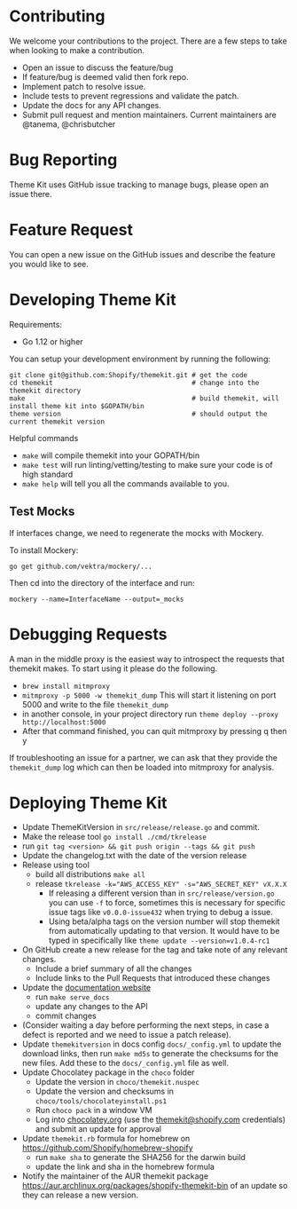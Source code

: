 # Contributing

We welcome your contributions to the project. There are a few steps to take when looking to make a contribution.

- Open an issue to discuss the feature/bug
- If feature/bug is deemed valid then fork repo.
- Implement patch to resolve issue.
- Include tests to prevent regressions and validate the patch.
- Update the docs for any API changes.
- Submit pull request and mention maintainers. Current maintainers are @tanema, @chrisbutcher

# Bug Reporting

Theme Kit uses GitHub issue tracking to manage bugs, please open an issue there.

# Feature Request

You can open a new issue on the GitHub issues and describe the feature you would like to see.

# Developing Theme Kit

Requirements:

- Go 1.12 or higher

You can setup your development environment by running the following:

```
git clone git@github.com:Shopify/themekit.git # get the code
cd themekit                                   # change into the themekit directory
make                                          # build themekit, will install theme kit into $GOPATH/bin
theme version                                 # should output the current themekit version
```

Helpful commands

- `make` will compile themekit into your GOPATH/bin
- `make test` will run linting/vetting/testing to make sure your code is of high standard
- `make help` will tell you all the commands available to you.

## Test Mocks

If interfaces change, we need to regenerate the mocks with Mockery.

To install Mockery:

`go get github.com/vektra/mockery/...`

Then cd into the directory of the interface and run:

`mockery --name=InterfaceName --output=_mocks`

# Debugging Requests

A man in the middle proxy is the easiest way to introspect the requests that themekit makes. To start using it please do the following.

- `brew install mitmproxy`
- `mitmproxy -p 5000 -w themekit_dump` This will start it listening on port 5000 and write to the file `themekit_dump`
- in another console, in your project directory run `theme deploy --proxy http://localhost:5000`
- After that command finished, you can quit mitmproxy by pressing q then y

If troubleshooting an issue for a partner, we can ask that they provide the `themekit_dump` log which can then be loaded into mitmproxy for analysis.

# Deploying Theme Kit

- Update ThemeKitVersion in `src/release/release.go` and commit.
- Make the release tool `go install ./cmd/tkrelease`
- run `git tag <version> && git push origin --tags && git push`
- Update the changelog.txt with the date of the version release
- Release using tool
  - build all distributions `make all`
  - release `tkrelease -k="AWS_ACCESS_KEY" -s="AWS_SECRET_KEY" vX.X.X`
    - If releasing a different version than in `src/release/version.go` you can use `-f` to force, sometimes this is necessary for specific issue tags like `v0.0.0-issue432` when trying to debug a issue.
    - Using beta/alpha tags on the version number will stop themekit from automatically updating to that version. It would have to be typed in specifically like `theme update --version=v1.0.4-rc1`
- On GitHub create a new release for the tag and take note of any relevant changes.
  - Include a brief summary of all the changes
  - Include links to the Pull Requests that introduced these changes
- Update the [documentation website](https://shopify.github.io/themekit/)
  - run `make serve_docs`
  - update any changes to the API
  - commit changes
- (Consider waiting a day before performing the next steps, in case a defect is reported and we need to issue a patch release).
- Update `themekitversion` in docs config `docs/_config.yml` to update the download links,
  then run `make md5s` to generate the checksums for the new files. Add these to the `docs/_config.yml`
  file as well.
- Update Chocolatey package in the `choco` folder
    - Update the version in `choco/themekit.nuspec`
    - Update the version and checksums in `choco/tools/chocolateyinstall.ps1`
    - Run `choco pack` in a window VM
    - Log into [chocolatey.org](chocolatey.org) (use the themekit@shopify.com credentials) and submit an update for approval
- Update `themekit.rb` formula for homebrew on https://github.com/Shopify/homebrew-shopify
  - run `make sha` to generate the SHA256 for the darwin build
  - update the link and sha in the homebrew formula
- Notify the maintainer of the AUR themekit package https://aur.archlinux.org/packages/shopify-themekit-bin
  of an update so they can release a new version.


